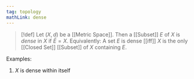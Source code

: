 ```yaml
---
tag: topology
mathLink: dense
---
```

>[!def]
>Let $(X,d)$ be a [[Metric Space]]. Then a [[Subset]] $E$ of $X$ is *dense* in $X$ if $\bar{E} = X$.
>Equivalently: A set $E$ is dense [[iff]] $X$ is the only [[Closed Set]] [[Subset]] of $X$ containing $E$.


Examples:
1. $X$ is dense within itself